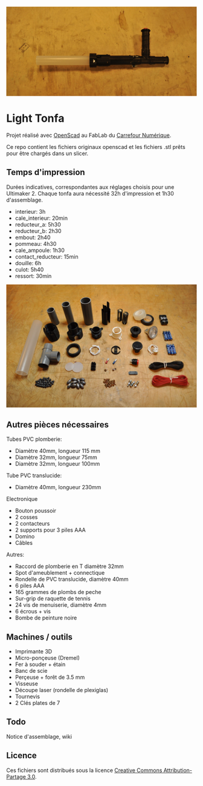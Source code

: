 ![tonfa](https://raw.githubusercontent.com/Ruff9/Light/master/images/tonfa_rw.JPG)

# Light Tonfa

Projet réalisé avec [OpenScad](http://www.openscad.org/) au FabLab du [Carrefour Numérique](http://carrefour-numerique.cite-sciences.fr/fablab/wiki/doku.php?_ga=1.200240622.1982442383.1430227391).

Ce repo contient les fichiers originaux openscad et les fichiers .stl prêts pour être chargés dans un slicer.

## Temps d'impression

Durées indicatives, correspondantes aux réglages choisis pour une Ultimaker 2. Chaque tonfa aura nécessité 32h d'impression et 1h30 d'assemblage.

- interieur: 3h
- cale_interieur: 20min
- reducteur_a: 5h30
- reducteur_b: 2h30
- embout: 2h40
- pommeau: 4h30
- cale_ampoule: 1h30
- contact_reducteur: 15min
- douille: 6h
- culot: 5h40
- ressort: 30min

![etalage](https://raw.githubusercontent.com/Ruff9/Light/master/images/etalage.JPG)

## Autres pièces nécessaires

Tubes PVC plomberie:

- Diamètre 40mm, longueur 115 mm
- Diamètre 32mm, longueur 75mm
- Diamètre 32mm, longueur 100mm

Tube PVC translucide:

- Diamètre 40mm, longueur 230mm

Electronique

- Bouton poussoir
- 2 cosses
- 2 contacteurs
- 2 supports pour 3 piles AAA
- Domino
- Câbles

Autres:

- Raccord de plomberie en T diamètre 32mm
- Spot d'ameublement + connectique
- Rondelle de PVC translucide, diamètre 40mm
- 6 piles AAA
- 165 grammes de plombs de peche
- Sur-grip de raquette de tennis
- 24 vis de menuiserie, diamètre 4mm
- 6 écrous + vis
- Bombe de peinture noire

## Machines / outils

- Imprimante 3D
- Micro-ponçeuse (Dremel)
- Fer à souder + étain
- Banc de scie
- Perçeuse + forêt de 3.5 mm
- Visseuse
- Découpe laser (rondelle de plexiglas)
- Tournevis
- 2 Clés plates de 7

## Todo

Notice d'assemblage, wiki

## Licence

Ces fichiers sont distribués sous la licence [Creative Commons Attribution-Partage 3.0](https://creativecommons.org/licenses/by-sa/3.0/fr/).